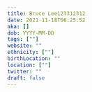 ```yaml
---
title: Bruce Lee123312312
date: 2021-11-18T06:25:52
aka: []
dob: YYYY-MM-DD
tags: [""]
website: ""
ethnicity: [""]
birthLocation: ""
location: [""]
twitter: ""
draft: false
---
```


